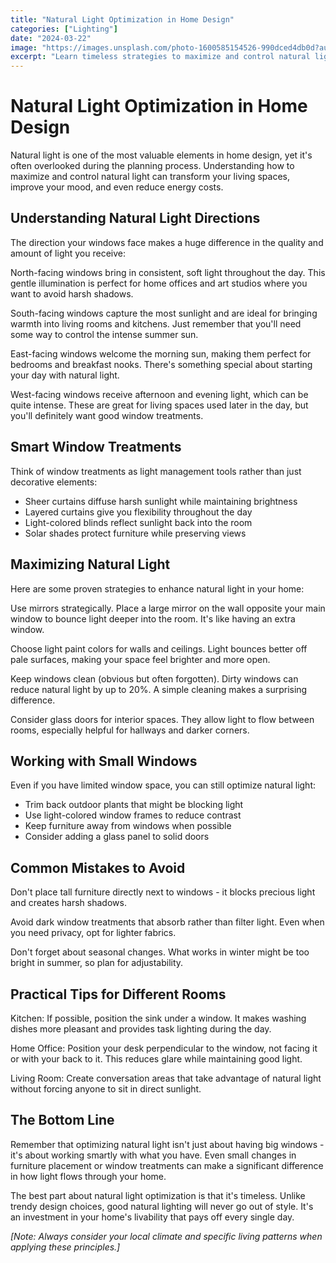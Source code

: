 ```yaml
---
title: "Natural Light Optimization in Home Design"
categories: ["Lighting"]
date: "2024-03-22"
image: "https://images.unsplash.com/photo-1600585154526-990dced4db0d?auto=format&fit=crop&q=80&w=1920"
excerpt: "Learn timeless strategies to maximize and control natural light in your home, from window treatment choices to furniture placement for optimal daylight flow."
---
```


# Natural Light Optimization in Home Design

Natural light is one of the most valuable elements in home design, yet it's often overlooked during the planning process. Understanding how to maximize and control natural light can transform your living spaces, improve your mood, and even reduce energy costs.

## Understanding Natural Light Directions

The direction your windows face makes a huge difference in the quality and amount of light you receive:

North-facing windows bring in consistent, soft light throughout the day. This gentle illumination is perfect for home offices and art studios where you want to avoid harsh shadows.

South-facing windows capture the most sunlight and are ideal for bringing warmth into living rooms and kitchens. Just remember that you'll need some way to control the intense summer sun.

East-facing windows welcome the morning sun, making them perfect for bedrooms and breakfast nooks. There's something special about starting your day with natural light.

West-facing windows receive afternoon and evening light, which can be quite intense. These are great for living spaces used later in the day, but you'll definitely want good window treatments.

## Smart Window Treatments

Think of window treatments as light management tools rather than just decorative elements:

- Sheer curtains diffuse harsh sunlight while maintaining brightness
- Layered curtains give you flexibility throughout the day
- Light-colored blinds reflect sunlight back into the room
- Solar shades protect furniture while preserving views

## Maximizing Natural Light

Here are some proven strategies to enhance natural light in your home:

Use mirrors strategically. Place a large mirror on the wall opposite your main window to bounce light deeper into the room. It's like having an extra window.

Choose light paint colors for walls and ceilings. Light bounces better off pale surfaces, making your space feel brighter and more open.

Keep windows clean (obvious but often forgotten). Dirty windows can reduce natural light by up to 20%. A simple cleaning makes a surprising difference.

Consider glass doors for interior spaces. They allow light to flow between rooms, especially helpful for hallways and darker corners.

## Working with Small Windows

Even if you have limited window space, you can still optimize natural light:

- Trim back outdoor plants that might be blocking light
- Use light-colored window frames to reduce contrast
- Keep furniture away from windows when possible
- Consider adding a glass panel to solid doors

## Common Mistakes to Avoid

Don't place tall furniture directly next to windows - it blocks precious light and creates harsh shadows.

Avoid dark window treatments that absorb rather than filter light. Even when you need privacy, opt for lighter fabrics.

Don't forget about seasonal changes. What works in winter might be too bright in summer, so plan for adjustability.

## Practical Tips for Different Rooms

Kitchen: If possible, position the sink under a window. It makes washing dishes more pleasant and provides task lighting during the day.

Home Office: Position your desk perpendicular to the window, not facing it or with your back to it. This reduces glare while maintaining good light.

Living Room: Create conversation areas that take advantage of natural light without forcing anyone to sit in direct sunlight.

## The Bottom Line

Remember that optimizing natural light isn't just about having big windows - it's about working smartly with what you have. Even small changes in furniture placement or window treatments can make a significant difference in how light flows through your home.

The best part about natural light optimization is that it's timeless. Unlike trendy design choices, good natural lighting will never go out of style. It's an investment in your home's livability that pays off every single day.

*[Note: Always consider your local climate and specific living patterns when applying these principles.]*
